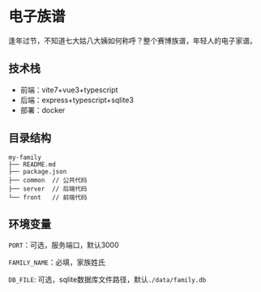 # 电子族谱

逢年过节，不知道七大姑八大姨如何称呼？整个赛博族谱，年轻人的电子家谱。

## 技术栈

- 前端：vite7+vue3+typescript
- 后端：express+typescript+sqlite3
- 部署：docker

## 目录结构

```text
my-family
├── README.md
├── package.json
├── common  // 公共代码
├── server  // 后端代码
└── front   // 前端代码
```

## 环境变量

`PORT`：可选，服务端口，默认3000

`FAMILY_NAME`：必填，家族姓氏

`DB_FILE`: 可选，sqlite数据库文件路径，默认`./data/family.db`
